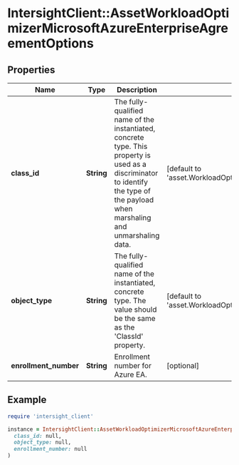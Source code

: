 # IntersightClient::AssetWorkloadOptimizerMicrosoftAzureEnterpriseAgreementOptions

## Properties

| Name | Type | Description | Notes |
| ---- | ---- | ----------- | ----- |
| **class_id** | **String** | The fully-qualified name of the instantiated, concrete type. This property is used as a discriminator to identify the type of the payload when marshaling and unmarshaling data. | [default to &#39;asset.WorkloadOptimizerMicrosoftAzureEnterpriseAgreementOptions&#39;] |
| **object_type** | **String** | The fully-qualified name of the instantiated, concrete type. The value should be the same as the &#39;ClassId&#39; property. | [default to &#39;asset.WorkloadOptimizerMicrosoftAzureEnterpriseAgreementOptions&#39;] |
| **enrollment_number** | **String** | Enrollment number for Azure EA. | [optional] |

## Example

```ruby
require 'intersight_client'

instance = IntersightClient::AssetWorkloadOptimizerMicrosoftAzureEnterpriseAgreementOptions.new(
  class_id: null,
  object_type: null,
  enrollment_number: null
)
```

